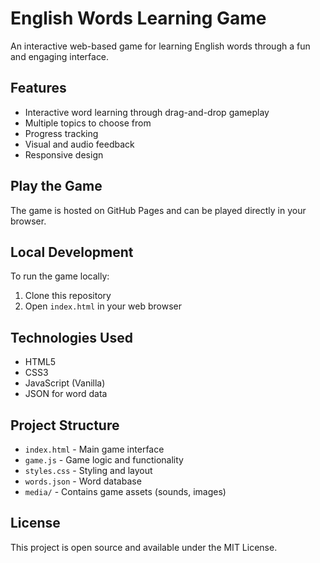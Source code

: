 # English Words Learning Game

An interactive web-based game for learning English words through a fun and engaging interface.

## Features

- Interactive word learning through drag-and-drop gameplay
- Multiple topics to choose from
- Progress tracking
- Visual and audio feedback
- Responsive design

## Play the Game

The game is hosted on GitHub Pages and can be played directly in your browser.

## Local Development

To run the game locally:

1. Clone this repository
2. Open `index.html` in your web browser

## Technologies Used

- HTML5
- CSS3
- JavaScript (Vanilla)
- JSON for word data

## Project Structure

- `index.html` - Main game interface
- `game.js` - Game logic and functionality
- `styles.css` - Styling and layout
- `words.json` - Word database
- `media/` - Contains game assets (sounds, images)

## License

This project is open source and available under the MIT License. 